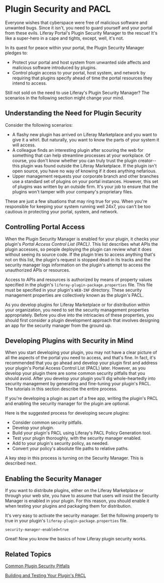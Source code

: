 # Plugin Security and PACL [](id=plugin-security-and-pacl)

Everyone wishes that cyberspace were free of malicious software and unwanted 
bugs. Since it isn't, you need to guard yourself and your portal from these 
evils. Liferay Portal's Plugin Security Manager to the rescue! It's like a 
super-hero in a cape and tights, except, well, it's not.

In its quest for peace within your portal, the Plugin Security Manager pledges
to:

- Protect your portal and host system from unwanted side affects and malicious
  software introduced by plugins.
- Control plugin access to your portal, host system, and network by requiring
  that plugins specify ahead of time the portal resources they intend to access.

Still not sold on the need to use Liferay's Plugin Security Manager? The 
scenarios in the following section might change your mind.

## Understanding the Need for Plugin Security

Consider the following scenarios:

- A flashy new plugin has arrived on Liferay Marketplace and you want to give it
  a whirl. But naturally, you want to know the parts of your system it will
  access.
- A colleague finds an interesting plugin after scouring the web for something
  that can help streamline processes at your workplace. Of course, you don't
  know whether you can truly trust the plugin creator--this plugin was found
  outside the Liferay Marketplace. If the plugin isn't open source, you have no
  way of knowing if it does anything nefarious.
- Upper management requests your corporate branch and other branches use a
  standard set of plugins on your portal instances. However, this set of plugins
  was written by an outside firm. It's your job to ensure that the plugins won't 
  tamper with your company's proprietary files. 

These are just a few situations that may ring true for you. When you're 
responsible for keeping your system running well 24x7, you can't be too cautious
in protecting your portal, system, and network.

## Controlling Portal Access

When the Plugin Security Manager is enabled for your plugin, it checks your
plugin's *Portal Access Control List (PACL)*. This list describes what APIs the
plugin accesses, so people deploying the plugin can review what it does without
seeing its source code. If the plugin tries to access anything that's not on
this list, the plugin's request is stopped dead in its tracks and the security
manager logs information on the plugin's attempt to access the unauthorized APIs
or resources. 

Access to APIs and resources is authorized by means of property values specified
in the plugin's `liferay-plugin-package.properties` file. This file must be
specified in your plugin's `WEB-INF` directory. These security management
properties are collectively known as the plugin's PACL. 

As you develop plugins for Liferay Marketplace or for distribution within your
organization, you need to set the security management properties appropriately. 
Before you dive into the intricacies of these properties, you should first 
consider a plugin development approach that involves designing an app for the 
security manager from the ground up. 

## Developing Plugins with Security in Mind 

When you start developing your plugin, you may not have a clear picture of all 
the aspects of the portal you need to access, and that's fine. In fact, it's 
recommended that you go ahead and develop your plugin first and address your 
plugin's Portal Access Control List (PACL) later. However, as you develop your 
plugin there are some common security pitfalls that you should avoid. After you 
develop your plugin you'll dig whole-heartedly into security management by 
generating and fine-tuning your plugin's PACL. The tutorials in this section 
describe the entire process. 

If you're developing a plugin as part of a free app, writing the plugin's PACL
and enabling the security manager for the plugin are optional.

Here is the suggested process for developing secure plugins: 

- Consider common security pitfalls.
- Develop your plugin. 
- Build your plugin's PACL using Liferay's PACL Policy Generation tool. 
- Test your plugin thoroughly, with the security manager enabled. 
- Add to your plugin's security policy, as needed.
- Convert your policy's absolute file paths to relative paths. 

A key step in this process is turning on the Security Manager. This is described 
next.

## Enabling the Security Manager 

If you want to distribute plugins, either on the Liferay Marketplace or through
your web site, you have to assume that users will insist the Security Manager is 
enabled in your plugin. For this reason, you should enable it when testing your 
plugins and packaging them for distribution. 

It's very easy to activate the security manager. Set the following
property to true in your plugin's `liferay-plugin-package.properties` file. 

    security-manager-enabled=true

Great! Now you know the basics of how Liferay plugin security works.

## Related Topics

[Common Plugin Security Pitfalls](/develop/tutorials/-/knowledge_base/common-plugin-security-pitfalls)

[Building and Testing Your Plugin's PACL](/develop/tutorials/-/knowledge_base/building-and-testing-your-plugins-pacl)


